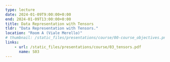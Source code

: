 ```yaml
---
type: lecture
date: 2024-01-09T9:00:00+0:00
end: 2024-01-09T13:00:00+0:00
title: Data Representation with Tensors
tldr: "Data Representation with Tensors."
location: "Room A (Viale Merello)"
# thumbnail: /static_files/presentations/course/00-course_objectives.png
links: 
    - url: /static_files/presentations/course/03_tensors.pdf
      name: S03
---
```


